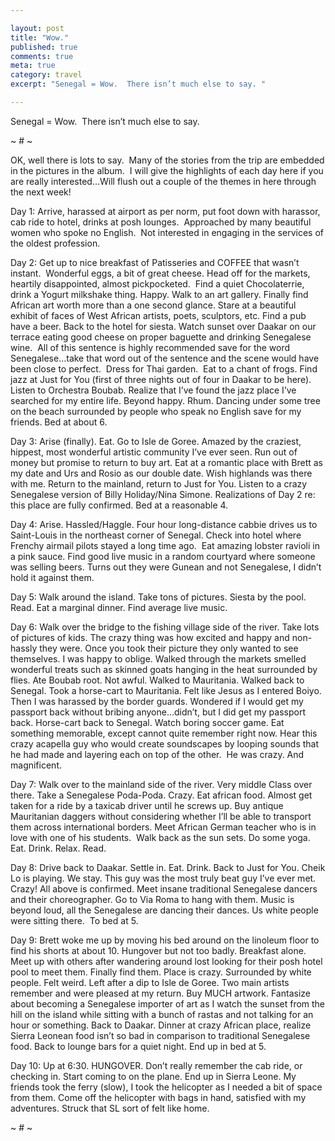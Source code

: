 ```yaml
---

layout: post
title: "Wow."
published: true
comments: true
meta: true
category: travel
excerpt: "Senegal = Wow.  There isn’t much else to say. "

---
```


Senegal = Wow.  There isn’t much else to say.  

~ # ~

OK, well there is lots to say.  Many of the stories from the trip are embedded in the pictures in the album.  I will give the highlights of each day here if you are really interested…Will flush out a couple of the themes in here through the next week!

Day 1: Arrive, harassed at airport as per norm, put foot down with harassor, cab ride to hotel, drinks at posh lounges.  Approached by many beautiful women who spoke no English.  Not interested in engaging in the services of the oldest profession.

Day 2: Get up to nice breakfast of Patisseries and COFFEE that wasn’t instant.  Wonderful eggs, a bit of great cheese. Head off for the markets, heartily disappointed, almost pickpocketed.  Find a quiet Chocolaterrie, drink a Yogurt milkshake thing. Happy. Walk to an art gallery. Finally find African art worth more than a one second glance. Stare at a beautiful exhibit of faces of West African artists, poets, sculptors, etc. Find a pub have a beer. Back to the hotel for siesta. Watch sunset over Daakar on our terrace eating good cheese on proper baguette and drinking Senegalese wine.  All of this sentence is highly recommended save for the word Senegalese…take that word out of the sentence and the scene would have been close to perfect.  Dress for Thai garden.  Eat to a chant of frogs. Find jazz at Just for You (first of three nights out of four in Daakar to be here). Listen to Orchestra Boubab. Realize that I’ve found the jazz place I’ve searched for my entire life. Beyond happy. Rhum. Dancing under some tree on the beach surrounded by people who speak no English save for my friends. Bed at about 6.

Day 3: Arise (finally). Eat. Go to Isle de Goree. Amazed by the craziest, hippest, most wonderful artistic community I’ve ever seen. Run out of money but promise to return to buy art. Eat at a romantic place with Brett as my date and Urs and Rosio as our double date. Wish highlands was there with me. Return to the mainland, return to Just for You. Listen to a crazy Senegalese version of Billy Holiday/Nina Simone. Realizations of Day 2 re: this place are fully confirmed. Bed at a reasonable 4.

Day 4: Arise. Hassled/Haggle. Four hour long-distance cabbie drives us to Saint-Louis in the northeast corner of Senegal. Check into hotel where Frenchy airmail pilots stayed a long time ago.  Eat amazing lobster ravioli in a pink sauce. Find good live music in a random courtyard where someone was selling beers. Turns out they were Gunean and not Senegalese, I didn’t hold it against them.

Day 5: Walk around the island. Take tons of pictures. Siesta by the pool. Read. Eat a marginal dinner. Find average live music.

Day 6: Walk over the bridge to the fishing village side of the river. Take lots of pictures of kids. The crazy thing was how excited and happy and non-hassly they were. Once you took their picture they only wanted to see themselves. I was happy to oblige. Walked through the markets smelled wonderful treats such as skinned goats hanging in the heat surrounded by flies. Ate Boubab root. Not awful. Walked to Mauritania. Walked back to Senegal. Took a horse-cart to Mauritania. Felt like Jesus as I entered Boiyo. Then I was harassed by the border guards. Wondered if I would get my passport back without bribing anyone…didn’t, but I did get my passport back. Horse-cart back to Senegal. Watch boring soccer game. Eat something memorable, except cannot quite remember right now. Hear this crazy acapella guy who would create soundscapes by looping sounds that he had made and layering each on top of the other.  He was crazy. And magnificent. 

Day 7: Walk over to the mainland side of the river. Very middle Class over there. Take a Senegalese Poda-Poda. Crazy. Eat african food. Almost get taken for a ride by a taxicab driver until he screws up. Buy antique Mauritanian daggers without considering whether I’ll be able to transport them across international borders. Meet African German teacher who is in love with one of his students.  Walk back as the sun sets. Do some yoga. Eat. Drink. Relax. Read.

Day 8: Drive back to Daakar. Settle in. Eat. Drink. Back to Just for You. Cheik Lo is playing. We stay. This guy was the most truly beat guy I’ve ever met. Crazy! All above is confirmed. Meet insane traditional Senegalese dancers and their choreographer. Go to Via Roma to hang with them. Music is beyond loud, all the Senegalese are dancing their dances. Us white people were sitting there.  To bed at 5.

Day 9: Brett woke me up by moving his bed around on the linoleum floor to find his shorts at about 10. Hungover but not too badly. Breakfast alone. Meet up with others after wandering around lost looking for their posh hotel pool to meet them. Finally find them. Place is crazy. Surrounded by white people. Felt weird. Left after a dip to Isle de Goree. Two main artists remember and were pleased at my return. Buy MUCH artwork. Fantasize about becoming a Senegalese importer of art as I watch the sunset from the hill on the island while sitting with a bunch of rastas and not talking for an hour or something. Back to Daakar. Dinner at crazy African place, realize Sierra Leonean food isn’t so bad in comparison to traditional Senegalese food. Back to lounge bars for a quiet night. End up in bed at 5.

Day 10: Up at 6:30. HUNGOVER. Don’t really remember the cab ride, or checking in. Start coming to on the plane. End up in Sierra Leone. My friends took the ferry (slow), I took the helicopter as I needed a bit of space from them. Come off the helicopter with bags in hand, satisfied with my adventures. Struck that SL sort of felt like home. 

~ # ~